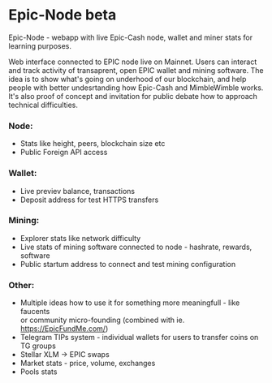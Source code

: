 # Epic-Node beta
Epic-Node - webapp with live Epic-Cash node, wallet and miner stats for learning purposes.

Web interface connected to EPIC node live on Mainnet. Users can interact and track activity of transaprent, open EPIC wallet and mining software. The idea is to show what's going on underhood of our blockchain, and help people with better undesrtanding how Epic-Cash and MimbleWimble works. It's also proof of concept and invitation for public debate how to approach technical difficulties.


### Node:
- Stats like height, peers, blockchain size etc
- Public Foreign API access

### Wallet:
- Live previev balance, transactions
- Deposit address for test HTTPS transfers

### Mining:
- Explorer stats like network difficulty
- Live stats of mining software connected to node - hashrate, rewards, software
- Public startum address to connect and test mining configuration


### Other:
- Multiple ideas how to use it for something more meaningfull - like faucents <br>or community micro-founding (combined with ie. https://EpicFundMe.com/)
- Telegram TIPs system - individual wallets for users to transfer coins on TG groups
- Stellar XLM -> EPIC swaps
- Market stats - price, volume, exchanges
- Pools stats
